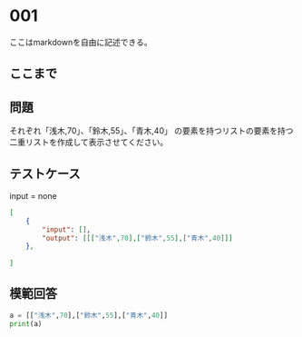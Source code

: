 # 001

ここはmarkdownを自由に記述できる。

ここまで
---
## 問題

それぞれ「浅木,70」、「鈴木,55」、「青木,40」 の要素を持つリストの要素を持つ二重リストを作成して表示させてください。

## テストケース
input = none
```json
[
	{
		"input": [],
		"output": [[["浅木",70],["鈴木",55],["青木",40]]]
  	},
	
]
```

## 模範回答
```python
a = [["浅木",70],["鈴木",55],["青木",40]]
print(a)
```